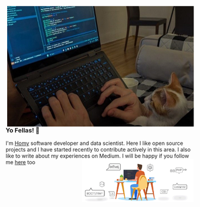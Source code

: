 
<img src="header1.jpg" align="right" width="500px">

### Yo Fellas! 👋
I'm [Homy](https://www.linkedin.com/in/homayoun-s-m-sc-950853152) software developer and data scientist. Here I like open source projects and I have started recently to contribute actively in this area. I also like to write about my experiences on Medium. I will be happy if you follow me [here](https://medium.com/@homayoun.srp) too 
<img src="heder.gif" align="right" width="300px">
